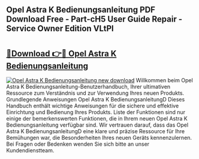 ## Opel Astra K Bedienungsanleitung PDF Download Free - Part-cH5 User Guide Repair - Service Owner Edition VLtPl

# <h2><a href="http://df2ueg1.blite.top/?on=Opel+Astra+K+Bedienungsanleitung">🔗Download 👉🔴 Opel Astra K Bedienungsanleitung</a></h2>

[![Opel Astra K Bedienungsanleitung new download](https://i.imgur.com/lujVjoI.png)](http://df2ueg1.blite.top/?on=Opel+Astra+K+Bedienungsanleitung)
Willkommen beim Opel Astra K Bedienungsanleitung-Benutzerhandbuch, Ihrer ultimativen Ressource zum Verständnis und zur Verwendung Ihres neuen Produkts. Grundlegende Anweisungen Opel Astra K BedienungsanleitungD Dieses Handbuch enthält wichtige Anweisungen für die sichere und effektive Einrichtung und Bedienung Ihres Produkts. Liste der Funktionen sind nur einige der bemerkenswerten Funktionen, die in Ihrem neuen Opel Astra K Bedienungsanleitung verfügbar sind. Wir vertrauen darauf, dass das Opel Astra K BedienungsanleitungD eine klare und präzise Ressource für Ihre Bemühungen war, die Besonderheiten Ihres neuen Geräts kennenzulernen. Bei Fragen oder Bedenken wenden Sie sich bitte an unser Kundendienstteam.
